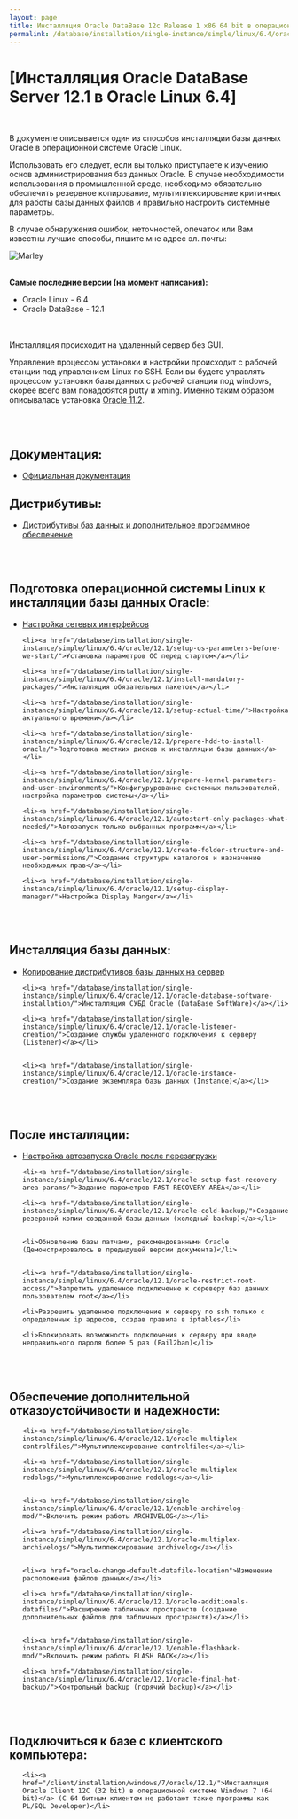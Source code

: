 ```yaml
---
layout: page
title: Инсталляция Oracle DataBase 12c Release 1 x86 64 bit в операционной системе Oracle Linux 6.4 x86_64
permalink: /database/installation/single-instance/simple/linux/6.4/oracle/12.1/
---
```



# [Инсталляция Oracle DataBase Server 12.1 в Oracle Linux 6.4]


<br/>

В документе описывается один из способов инсталляции базы данных Oracle в операционной системе Oracle Linux.


Использовать его следует, если вы только приступаете к изучению основ администрирования баз данных Oracle. В случае необходимости использования в промышленной среде, необходимо обязательно обеспечить резервное копирование, мультиплексирование критичных для работы базы данных файлов и правильно настроить системные параметры.


В случае обнаружения ошибок, неточностей, опечаток или Вам известны лучшие способы, пишите мне адрес эл. почты:


<div>
	<img src="http://img.fotografii.org/a3333333mail.gif" alt="Marley" border="0">
</div>

<br/>

<strong>Самые последние версии (на момент написания):</strong>

<ul>
	<li>Oracle Linux - 6.4</li>
	<li>Oracle DataBase - 12.1</li>
</ul>


<br/><br/>
Инсталляция происходит на удаленный сервер без GUI.

Управление процессом установки и настройки происходит с рабочей станции под управлением Linux по SSH. Если вы будете управлять процессом установки базы данных с рабочей станции под windows, скорее всего вам понадобятся putty и xming. Именно таким образом описывалась установка <a href="/database/installation/single-instance/simple/linux/6.3/oracle/11.2/">Oracle 11.2</a>.


<br/><br/>
<h2>Документация:</h2>

<ul>
	<li><a href="/database/installation/single-instance/simple/linux/6.4/oracle/12.1/docs/">Официальная документация</a><br/></li>
</ul>



<h2>Дистрибутивы:</h2>


<ul>
	<li><a href="/database/installation/single-instance/simple/linux/6.4/oracle/12.1/distrib/">Дистрибутивы баз данных и дополнительное программное обеспечение</a><br/></li>
</ul>

<br/><br/>

<h2>Подготовка операционной системы Linux к инсталляции базы данных Oracle:</h2>


<ul>
	<li><a href="/database/installation/single-instance/simple/linux/6.4/oracle/12.1/network-interfaces/">Настройка сетевых интерфейсов</a></li>

	<li><a href="/database/installation/single-instance/simple/linux/6.4/oracle/12.1/setup-os-parameters-before-we-start/">Установка параметров ОС перед стартом</a></li>

	<li><a href="/database/installation/single-instance/simple/linux/6.4/oracle/12.1/install-mandatory-packages/">Инсталляция обязательных пакетов</a></li>

	<li><a href="/database/installation/single-instance/simple/linux/6.4/oracle/12.1/setup-actual-time/">Настройка актуального времени</a></li>

	<li><a href="/database/installation/single-instance/simple/linux/6.4/oracle/12.1/prepare-hdd-to-install-oracle/">Подготовка жестких дисков к инсталляции базы данных</a></li>

	<li><a href="/database/installation/single-instance/simple/linux/6.4/oracle/12.1/prepare-kernel-parameters-and-user-environments/">Конфигурурование системных пользователей, настройка параметров системы</a></li>

	<li><a href="/database/installation/single-instance/simple/linux/6.4/oracle/12.1/autostart-only-packages-what-needed/">Автозапуск только выбранных программ</a></li>

	<li><a href="/database/installation/single-instance/simple/linux/6.4/oracle/12.1/create-folder-structure-and-user-permissions/">Создание структуры каталогов и назначение необходимых прав</a></li>

	<li><a href="/database/installation/single-instance/simple/linux/6.4/oracle/12.1/setup-display-manager/">Настройка Display Manger</a></li>

</ul>


<br/><br/>

<h2>Инсталляция базы данных:</h2>
<ul>
	<li><a href="/database/installation/single-instance/simple/linux/6.4/oracle/12.1/copy-oracle-distrib-on-server/">Копирование дистрибутивов базы данных на сервер</a></li>



	<li><a href="/database/installation/single-instance/simple/linux/6.4/oracle/12.1/oracle-database-software-installation/">Инсталляция СУБД Oracle (DataBase SoftWare)</a></li>

	<li><a href="/database/installation/single-instance/simple/linux/6.4/oracle/12.1/oracle-listener-creation/">Создание службы удаленного подключения к серверу (Listener)</a></li>


	<li><a href="/database/installation/single-instance/simple/linux/6.4/oracle/12.1/oracle-instance-creation/">Создание экземпляра базы данных (Instance)</a></li>
</ul>



<br/><br/>

<h2>После инсталляции:</h2>

<ul>
	<li><a href="/database/installation/single-instance/simple/linux/6.4/oracle/12.1/autorstart-oracle-after-restart/">Настройка автозапуска Oracle после перезагрузки</a></li>

	<li><a href="/database/installation/single-instance/simple/linux/6.4/oracle/12.1/oracle-setup-fast-recovery-area-params/">Задание параметров FAST RECOVERY AREA</a></li>

	<li><a href="/database/installation/single-instance/simple/linux/6.4/oracle/12.1/oracle-cold-backup/">Создание резервной копии созданной базы данных (холодный backup)</a></li>


	<li>Обновление базы патчами, рекомендованными Oracle (Демонстрировалось в предыдущей версии документа)</li>


	<li><a href="/database/installation/single-instance/simple/linux/6.4/oracle/12.1/oracle-restrict-root-access/">Запретить удаленное подключение к сереверу баз данных пользователем root</a></li>

	<li>Разрешить удаленное подключение к серверу по ssh только с определенных ip адресов, создав правила в iptables</li>

	<li>Блокировать возможность подключения к серверу при вводе неправильного пароля более 5 раз (Fail2ban)</li>
</ul>


<br/><br/>

<h2>Обеспечение дополнительной отказоустойчивости и надежности:</h2>
<ul>

	<li><a href="/database/installation/single-instance/simple/linux/6.4/oracle/12.1/oracle-multiplex-controlfiles/">Мультиплексирование controlfiles</a></li>

	<li><a href="/database/installation/single-instance/simple/linux/6.4/oracle/12.1/oracle-multiplex-redologs/">Мультиплексирование redologs</a></li>


	<li><a href="/database/installation/single-instance/simple/linux/6.4/oracle/12.1/enable-archivelog-mod/">Включить режим работы ARCHIVELOG</a></li>

	<li><a href="/database/installation/single-instance/simple/linux/6.4/oracle/12.1/oracle-multiplex-archivelogs/">Мультиплексирование archivelog</a></li>


	<li><a href="oracle-change-default-datafile-location">Изменение расположения файлов данных</a></li>

	<li><a href="/database/installation/single-instance/simple/linux/6.4/oracle/12.1/oracle-additionals-datafiles/">Расширение табличных пространств (создание дополнительных файлов для табличных пространств)</a></li>


	<li><a href="/database/installation/single-instance/simple/linux/6.4/oracle/12.1/enable-flashback-mod/">Включить режим работы FLASH BACK</a></li>

	<li><a href="/database/installation/single-instance/simple/linux/6.4/oracle/12.1/oracle-final-hot-backup/">Контрольный backup (горячий backup)</a></li>
</ul>



<br/><br/>
<h2>Подключиться к базе с клиентского компьютера:</h2>

<ul>

	<li><a href="/client/installation/windows/7/oracle/12.1/">Инсталляция Oracle Client 12C (32 bit) в операционной системе Windows 7 (64 bit)</a> (C 64 битным клиентом не работают такие программы как PL/SQL Developer)</li>

</ul>
